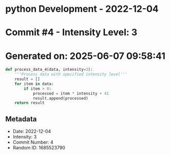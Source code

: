 ﻿# python Development - 2022-12-04
# Commit #4 - Intensity Level: 3
# Generated on: 2025-06-07 09:58:41
```python
def process_data_4(data, intensity=3):
    '''Process data with specified intensity level'''
    result = []
    for item in data:
        if item > 0:
            processed = item * intensity + 41
            result.append(processed)
    return result
```
## Metadata
- Date: 2022-12-04
- Intensity: 3
- Commit Number: 4
- Random ID: 1685523790
